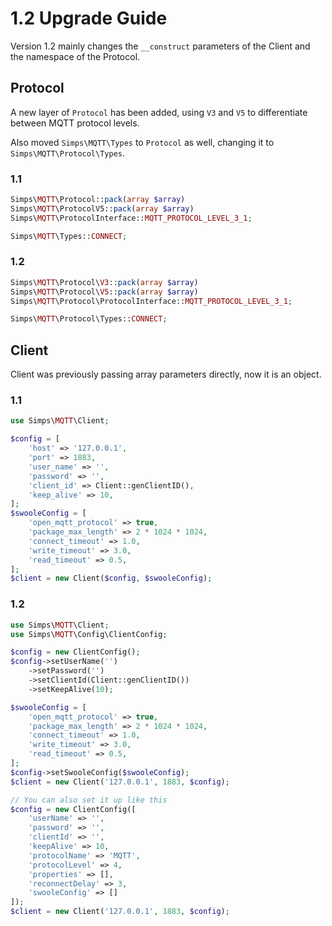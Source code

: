 # 1.2 Upgrade Guide

Version 1.2 mainly changes the `__construct` parameters of the Client and the namespace of the Protocol.

## Protocol

A new layer of `Protocol` has been added, using `V3` and `V5` to differentiate between MQTT protocol levels.

Also moved `Simps\MQTT\Types` to `Protocol` as well, changing it to `Simps\MQTT\Protocol\Types`.

### 1.1

```php
Simps\MQTT\Protocol::pack(array $array)
Simps\MQTT\ProtocolV5::pack(array $array)
Simps\MQTT\ProtocolInterface::MQTT_PROTOCOL_LEVEL_3_1;

Simps\MQTT\Types::CONNECT;
```

### 1.2

```php
Simps\MQTT\Protocol\V3::pack(array $array)
Simps\MQTT\Protocol\V5::pack(array $array)
Simps\MQTT\Protocol\ProtocolInterface::MQTT_PROTOCOL_LEVEL_3_1;

Simps\MQTT\Protocol\Types::CONNECT;
```

## Client

Client was previously passing array parameters directly, now it is an object.

### 1.1

```php
use Simps\MQTT\Client;

$config = [
    'host' => '127.0.0.1',
    'port' => 1883,
    'user_name' => '',
    'password' => '',
    'client_id' => Client::genClientID(),
    'keep_alive' => 10,
];
$swooleConfig = [
    'open_mqtt_protocol' => true,
    'package_max_length' => 2 * 1024 * 1024,
    'connect_timeout' => 1.0,
    'write_timeout' => 3.0,
    'read_timeout' => 0.5,
];
$client = new Client($config, $swooleConfig);
```

### 1.2

```php
use Simps\MQTT\Client;
use Simps\MQTT\Config\ClientConfig;

$config = new ClientConfig();
$config->setUserName('')
    ->setPassword('')
    ->setClientId(Client::genClientID())
    ->setKeepAlive(10);

$swooleConfig = [
    'open_mqtt_protocol' => true,
    'package_max_length' => 2 * 1024 * 1024,
    'connect_timeout' => 1.0,
    'write_timeout' => 3.0,
    'read_timeout' => 0.5,
];
$config->setSwooleConfig($swooleConfig);
$client = new Client('127.0.0.1', 1883, $config);

// You can also set it up like this
$config = new ClientConfig([
    'userName' => '',
    'password' => '',
    'clientId' => '',
    'keepAlive' => 10,
    'protocolName' => 'MQTT',
    'protocolLevel' => 4,
    'properties' => [],
    'reconnectDelay' => 3,
    'swooleConfig' => []
]);
$client = new Client('127.0.0.1', 1883, $config);
```
